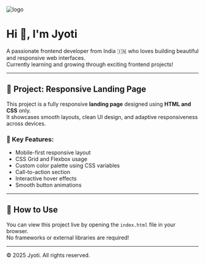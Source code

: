 ![logo](https://github.com/jyoti-5906/Prodigy_WD_01-header-"C:\Users\lenovo\OneDrive\Desktop\Task1img.jpg")
# Hi 👋, I'm Jyoti

A passionate frontend developer from India 🇮🇳 who loves building beautiful and responsive web interfaces.  
Currently learning and growing through exciting frontend projects!

---

## 🌟 Project: Responsive Landing Page

This project is a fully responsive **landing page** designed using **HTML and CSS** only.  
It showcases smooth layouts, clean UI design, and adaptive responsiveness across devices.

### 💼 Key Features:
- Mobile-first responsive layout
- CSS Grid and Flexbox usage
- Custom color palette using CSS variables
- Call-to-action section
- Interactive hover effects
- Smooth button animations

---

## 🚀 How to Use

You can view this project live by opening the `index.html` file in your browser.  
No frameworks or external libraries are required!

---
© 2025 Jyoti. All rights reserved.


